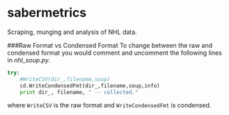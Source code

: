# sabermetrics
Scraping, munging and analysis of NHL data.

###Raw Format vs Condensed Format
To change between the raw and condensed format you would comment and uncomment
the following lines in *nhl_soup.py*.
```python
try:
    #WriteCSV(dir_,filename,soup)
    cd.WriteCondensedFmt(dir_,filename,soup,info)
    print dir_, filename, " -- collected."
```
where `WriteCSV` is the raw format and `WriteCondensedFmt` is condensed.
